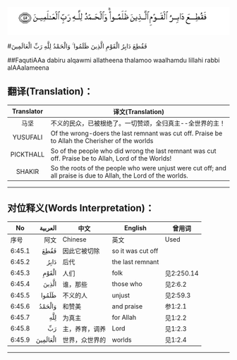 ![006:045](images/006_045.gif)

#فَقُطِعَ دَابِرُ الْقَوْمِ الَّذِينَ ظَلَمُوا ۚ وَالْحَمْدُ لِلَّهِ رَبِّ الْعَالَمِينَ 

##FaqutiAAa dabiru alqawmi allatheena thalamoo waalhamdu lillahi rabbi alAAalameena 

## 翻译(Translation)：

| Translator | 译文(Translation)                                            |
| :--------: | ------------------------------------------------------------ |
|    马坚    | 不义的民众，已被根绝了。一切赞颂，全归真主--全世界的主！     |
|  YUSUFALI  | Of the wrong-doers the last remnant was cut off. Praise be to Allah the Cherisher of the worlds |
| PICKTHALL  | So of the people who did wrong the last remnant was cut off. Praise be to Allah, Lord of the Worlds! |
|   SHAKIR   | So the roots of the people who were unjust were cut off; and all praise is due to Allah, the Lord of the worlds. |

---

## 对位释义(Words Interpretation)：

| No   | العربية | 中文    | English | 曾用词 |
| ---- | ------: | ------- | ------- | ------ |
| 序号 |    阿文 | Chinese | 英文    | Used   |
| 6:45.1 | فَقُطِعَ     | 因此它被切除   | so it was cut off |            |
| 6:45.2 | دَابِرُ     | 后代           | the last remnant  |            |
| 6:45.3 | الْقَوْمِ    | 人们           | folk              | 见2:250.14 |
| 6:45.4 | الَّذِينَ    | 谁，那些       | those who         | 见2:6.2    |
| 6:45.5 | ظَلَمُوا    | 不义的人       | unjust            | 见2:59.3   |
| 6:45.6 | وَالْحَمْدُ   | 和赞美         | and praise        | 参1:2.1    |
| 6:45.7 | لِلَّهِ      | 为真主         | for Allah         | 见1:2.2    |
| 6:45.8 | رَبِّ       | 主，养育，调养 | Lord              | 见1:2.3    |
| 6:45.9 | الْعَالَمِينَ | 世界，众世界的 | worlds            | 见1:2.4    |

---
